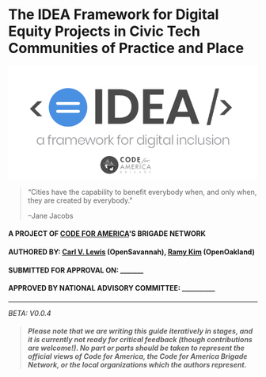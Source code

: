 # The IDEA Framework for Digital Equity Projects in Civic Tech Communities of Practice and Place

![](/assets/269c92cf-0c16-46ab-8dbb-bb78bc46bc4f.png)

> “Cities have the capability to benefit everybody when, and only when, they are created by everybody."
>
> –Jane Jacobs

#### A PROJECT OF [CODE FOR AMERICA](https://codeforamerica.org)'S BRIGADE NETWORK

#### AUTHORED BY: [Carl V. Lewis](http://carlvlew.is) \(OpenSavannah\), [Ramy Kim](http://twitter.com/ramykim) \(OpenOakland\)

#### SUBMITTED FOR APPROVAL ON: \_\_\_\_\_\_\_

#### APPROVED BY NATIONAL ADVISORY COMMITTEE: \_\_\_\_\_\_\_\_\_\_

---

_BETA: V0.0.4_

> #### _Please note that we are writing this guide iteratively in stages, and it is currently not ready for critical feedback \(though contributions are welcome!\). No part or parts should be taken to represent the official views of Code for America, the Code for America Brigade Network, or the local organizations which the authors represent._



